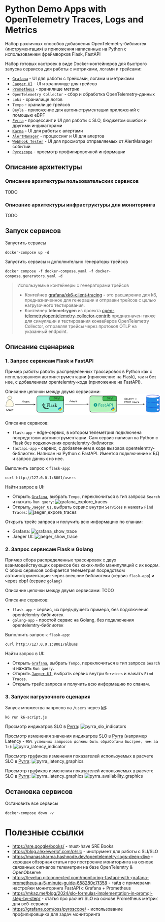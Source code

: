 # Python Demo Apps with OpenTelemetry Traces, Logs and Metrics

Набор различных способов добавления OpenTelemetry-библиотек (инструментация) в приложения написанные на Python с использованием фреймворков Flask, FastAPI

Набор готовых настроек в виде Docker-контейнеров для быстрого запуска сервисов для работы с метриками, логами и трейсами:
- [`Grafana`](http://localhost:3000/) - UI для работы с трейсами, логами и метриками
- [`Jaeger UI`](http://localhost:16686/) - UI и хранилище для трейсов
- [`Prometheus`](http://localhost:9090/) - хранилище метрик
- `OpenTelemetry Collector` - сбор и обработка OpenTelemetry-данных
- `Loki` - хранилище логов
- `Tempo` - хранилище трейсов
- `Beyla` - приложение для автоинструментации приложений с помощью eBPF
- [`Pyrra`](http://localhost:9099/) - процессинг и UI для работы с SLO, бюджетом ошибок и другими индикаторами
- [`Karma`](http://localhost:8081/) - UI для работы с алертами
- [`AlertManager`](http://localhost:9093/) - процессинг и UI для алертов
- [`Webhook Tester`](http://localhost:8080/#/00000000-0000-0000-0000-000000000000) - UI для просмотра отправляемых от AlertManager событий
- [`Pyroscope`](http://localhost:3000/a/grafana-pyroscope-app) - просмотр профилировочной информации

## Описание архитектуры

### Описание архитектуры пользовательских сервисов

TODO

### Описание архитектуры инфраструктуры для мониторинга

TODO

## Запуск сервисов

Запустить сервисы
```
docker-compose up -d
```

Запустить сервисы и дополнительно генераторы трейсов
```
docker compose -f docker-compose.yaml -f docker-compose.generators.yaml -d
```
> Используемые контейнеры с генераторами трейсов
> - Контейнер [grafana/xk6-client-tracing](https://github.com/grafana/xk6-client-tracing) - это расширение для k6, предназначенное для генерации и отправки трейсов с целью нагрузочного тестирования.
> - Контейнер **telemetrygen** из проекта [open-telemetry/opentelemetry-collector-contrib](https://github.com/open-telemetry/opentelemetry-collector-contrib) предназначен также для симуляции и тестирования конвейеров OpenTelemetry Collector, отправляя трейсы через протокол OTLP на указанный endpoint.

## Описание сценариев

### 1. Запрос сервисам Flask и FastAPI

Пример работы работы распределенных трассировок в Python как с использованием автоинструментации (приложение на Flask), так и без нее, с добавлением opentelemtry-кода (приложение на FastAPI).

Описание цепочки  между двумя сервисами:
![flask-fastapi-arch-scheme.png](./images/flask-fastapi-arch-scheme.png)

Описание сервисов:
- `flask-app` - edge-сервис, в котором телеметрия подключена посредством автоинструментации. Сам сервис написан на Python с Flask без подключения opentelemtry-библиотек
- `fastapi-app` - сервис, с добавлением в коде вызовов opentelemtry-библиотек.  Написан на Python с FastAPI. Имеется подключение к БД и запрос данных из нее.

Выполнить запрос к `flask-app`:
```
curl http://127.0.0.1:8001/users
```

Найти запрос в UI:
- Открыть [`Grafana`](http://localhost:3000/explore), выбрать `Tempo`, переключиться в тип запроса `Search` и нажать `Run query`:
  ![grafana_explore_traces](./images/grafana_explore_traces1.png)
- Открыть [`Jaeger UI`](http://localhost:16686/), выбрать сервис внутри `Services` и нажать `Find Traces`:
  ![jaeger_expore_traces](./images/jaeger_expore_traces1.png)

Открыть трейс запроса и получить всю информацию по спанам:
- Grafana:
  ![grafana_show_trace](./images/grafana_show_trace.png)
- Jaeger UI:
  ![jaeger_show_trace](./images/jaeger_show_trace.png)


### 2. Запрос сервисам Flask и Golang

Пример сбора распределенных трассировок с двух взаимодействующих сервисов без каких-либо манипуляций с их кодом. С обоих сервисов собирается телеметрия посредством автоинструментации: через внешние библиотеки (сервис `flask-app`) и через ebpf (сервис `golang`)

Описание цепочки  между двумя сервисами:
TODO

Описание сервисов:
- `flask-app` - сервис, из предыдущего примера, без подключения opentelemtry-библиотек
- `golang-app` - простой сервис на Golang, без подключения opentelemtry-библиотек

Выполнить запрос к `flask-app`:
```
curl http://127.0.0.1:8001/albums
```

Найти запрос в UI:
- Открыть [`Grafana`](http://localhost:3000/explore), выбрать `Tempo`, переключиться в тип запроса `Search` и нажать `Run query`.
- Открыть [`Jaeger UI`](http://localhost:16686/), выбрать сервис внутри `Services` и нажать `Find Traces`.
- Открыть трейс запроса и получить всю информацию по спанам.


### 3. Запуск нагрузочного сценария

Запуск множества запросов на `/users` через [k6](https://k6.io/):
```sh
k6 run k6-script.js
```

Просмотр индикатров SLO в [Pyrra](http://localhost:9099/):
![pyrra_slo_indicators](./images/pyrra_slo_indicators.png)

Просмотр изменения значения индикатров SLO в [Pyrra](http://localhost:9099/) (например Latency - `95% успешных запросов должны быть обработаны быстрее, чем за 1с`):
![pyrra_latency_indicator](./images/pyrra_latency_indicator.png)

Просмотр графиков изменения показателей используемых в расчете SLO в [Pyrra](http://localhost:9099/):
![pyrra_latency_graphics](./images/pyrra_latency_graphics.png)

Просмотр графиков изменения показателей используемых в расчете SLO в [Pyrra](http://localhost:9099/):
![pyrra_latency_graphics](./images/pyrra_latency_graphics.png)
![pyrra_availability_graphics](./images/pyrra_availability_graphics.png)


## Остановка сервисов

Остановить все сервисы
```
docker-compose down -v
```

# Полезные ссылки

- https://sre.google/books/ - must-have SRE Books
- https://blog.alexewerlof.com/p/slc - инструмент для работы с SLI/SLO
- https://manassharma.hashnode.dev/opentelemetry-logs-deep-dive - хорошая обзорная статья про построение мониторинга на основе связанных сигналов телеметрии на базе OpenTelemtry & OpenObserve
- https://levelup.gitconnected.com/monitoring-fastapi-with-grafana-prometheus-a-5-minute-guide-658280c7f358 - гайд с примерами настройки мониторинга FastAPI с Grafana + Prometheus
- https://mkaz.me/blog/2024/slo-formulas-implementation-in-promql-step-by-step/ - статья про расчет SLO на основе Prometheus метрик для веб-сервиса
- https://grafana.com/oss/pyroscope/ - использование профилировщика для задач мониторинга